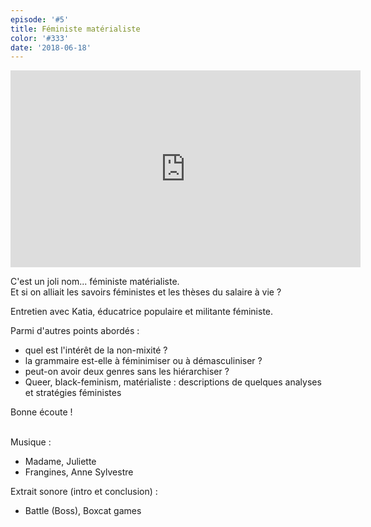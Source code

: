 ```yaml
---
episode: '#5'
title: Féministe matérialiste
color: '#333'
date: '2018-06-18'
---
```

<iframe width="560" height="315" src="https://www.youtube.com/embed/UXBptW44WCg" frameborder="0" allow="autoplay; encrypted-media" allowfullscreen></iframe>

C'est un joli nom... féministe matérialiste.\
Et si on alliait les savoirs féministes et les thèses du salaire à vie ? 

Entretien avec Katia, éducatrice populaire et militante féministe.

Parmi d'autres points abordés :

* quel est l'intérêt de la non-mixité ?
* la grammaire est-elle à féminimiser ou à démasculiniser ?
* peut-on avoir deux genres sans les hiérarchiser ?
* Queer, black-feminism, matérialiste : descriptions de quelques analyses et stratégies féministes

Bonne écoute ! 



\
Musique : 

* Madame, Juliette 
* Frangines, Anne Sylvestre 

Extrait sonore (intro et conclusion) : 

* Battle (Boss), Boxcat games
